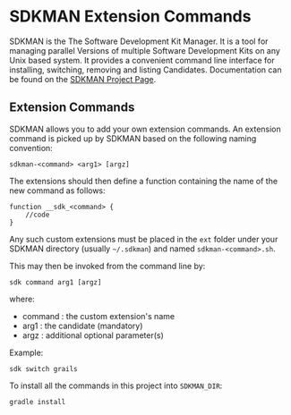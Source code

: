 # SDKMAN Extension Commands

SDKMAN is the The Software Development Kit Manager. It is a tool for managing parallel Versions of multiple Software Development Kits on any Unix based system. It provides a convenient command line interface for installing, switching, removing and listing Candidates. Documentation can be found on the [SDKMAN Project Page](http://skdman.io).

## Extension Commands

SDKMAN allows you to add your own extension commands. An extension command is picked up by SDKMAN based on the following naming convention:

    sdkman-<command> <arg1> [argz]

The extensions should then define a function containing the name of the new command as follows:

	function __sdk_<command> {
		//code
	}

Any such custom extensions must be placed in the `ext` folder under your SDKMAN directory (usually `~/.sdkman`) and named `sdkman-<command>.sh`.

This may then be invoked from the command line by:

    sdk command arg1 [argz]

where:
* command : the custom extension's name
* arg1 : the candidate (mandatory)
* argz : additional optional parameter(s)

Example:

    sdk switch grails


To install all the commands in this project into `SDKMAN_DIR`:

    gradle install
